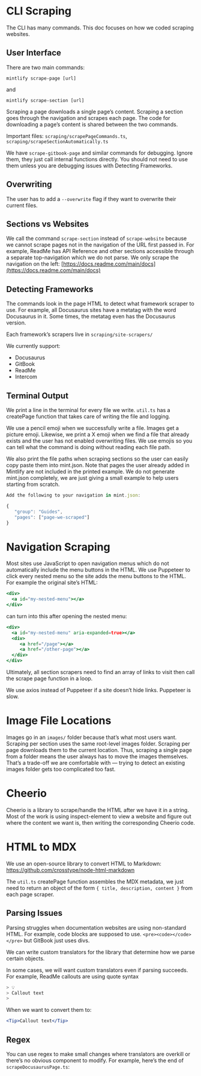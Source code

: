 # CLI Scraping

The CLI has many commands. This doc focuses on how we coded scraping websites.

## User Interface

There are two main commands:

`mintlify scrape-page [url]`

and

`mintlify scrape-section [url]`

Scraping a page downloads a single page’s content. Scraping a section goes through the navigation and scrapes each page. The code for downloading a page’s content is shared between the two commands.

Important files: `scraping/scrapePageCommands.ts`, `scraping/scrapeSectionAutomatically.ts`

We have `scrape-gitbook-page` and similar commands for debugging. Ignore them, they just call internal functions directly. You should not need to use them unless you are debugging issues with Detecting Frameworks.

## Overwriting

The user has to add a `--overwrite` flag if they want to overwrite their current files.

## Sections vs Websites

We call the command `scrape-section` instead of `scrape-website` because we cannot scrape pages not in the navigation of the URL first passed in. For example, ReadMe has API Reference and other sections accessible through a separate top-navigation which we do not parse. We only scrape the navigation on the left: [https://docs.readme.com/main/docs](https://docs.readme.com/main/docs)

## Detecting Frameworks

The commands look in the page HTML to detect what framework scraper to use. For example, all Docusaurus sites have a metatag with the word Docusaurus in it. Some times, the metatag even has the Docusaurus version.

Each framework’s scrapers live in `scraping/site-scrapers/`

We currently support:

- Docusaurus
- GitBook
- ReadMe
- Intercom

## Terminal Output

We print a line in the terminal for every file we write. `util.ts` has a createPage function that takes care of writing the file and logging.

We use a pencil emoji when we successfully write a file. Images get a picture emoji. Likewise, we print a X emoji when we find a file that already exists and the user has not enabled overwriting files. We use emojis so you can tell what the command is doing without reading each file path.

We also print the file paths when scraping sections so the user can easily copy paste them into mint.json. Note that pages the user already added in Mintlify are not included in the printed example. We do not generate mint.json completely, we are just giving a small example to help users starting from scratch.

```jsx
Add the following to your navigation in mint.json:

{
   "group": "Guides",
   "pages": ["page-we-scraped"]
}
```

# Navigation Scraping

Most sites use JavaScript to open navigation menus which do not automatically include the menu buttons in the HTML. We use Puppeteer to click every nested menu so the site adds the menu buttons to the HTML. For example the original site’s HTML:

```jsx
<div>
  <a id="my-nested-menu"></a>
</div>
```

can turn into this after opening the nested menu:

```jsx
<div>
  <a id="my-nested-menu" aria-expanded=true></a>
  <div>
     <a href="/page"></a>
     <a href="/other-page"></a>
  </div>
</div>
```

Ultimately, all section scrapers need to find an array of links to visit then call the scrape page function in a loop.

We use axios instead of Puppeteer if a site doesn’t hide links. Puppeteer is slow.

# Image File Locations

Images go in an `images/` folder because that’s what most users want. Scraping per section uses the same root-level images folder. Scraping per page downloads them to the current location. Thus, scraping a single page from a folder means the user always has to move the images themselves. That’s a trade-off we are comfortable with — trying to detect an existing images folder gets too complicated too fast.

# Cheerio

Cheerio is a library to scrape/handle the HTML after we have it in a string. Most of the work is using inspect-element to view a website and figure out where the content we want is, then writing the corresponding Cheerio code.

# HTML to MDX

We use an open-source library to convert HTML to Markdown: https://github.com/crosstype/node-html-markdown

The `util.ts` createPage function assembles the MDX metadata, we just need to return an object of the form `{ title, description, content }` from each page scraper.

## Parsing Issues

Parsing struggles when documentation websites are using non-standard HTML. For example, code blocks are supposed to use. `<pre><code></code></pre>` but GitBook just uses divs.

We can write custom translators for the library that determine how we parse certain objects.

In some cases, we will want custom translators even if parsing succeeds. For example, ReadMe callouts are using quote syntax

```jsx
> 💡
> Callout text
>
```

When we want to convert them to:

```jsx
<Tip>Callout text</Tip>
```

## Regex

You can use regex to make small changes where translators are overkill or there’s no obvious component to modify. For example, here’s the end of `scrapeDocusaurusPage.ts`:
